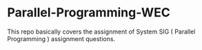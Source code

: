 # Parallel-Programming-WEC
This repo basically covers the assignment of System SIG ( Parallel Programming ) assignment questions.

